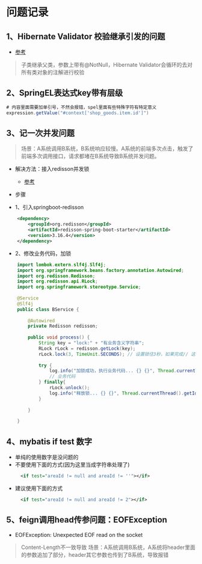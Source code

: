 # 问题记录

## 1、Hibernate Validator 校验继承引发的问题

* [参考](https://blog.csdn.net/GAMEloft9/article/details/88827069)

> 子类继承父类，参数上带有@NotNull，Hibernate Validator会循环的去对所有类对象的注解进行校验

## 2、SpringEL表达式key带有层级

```java
# 内容里面需要加单引号，不然会报错，spel里面有些特殊字符有特定意义
expression.getValue("#context['shop_goods.item.id']")
```

## 3、记一次并发问题

> 场景：A系统调用B系统，B系统响应较慢。A系统的前端多次点击，触发了前端多次调用接口，请求都堵在B系统导致B系统并发问题。

* 解决方法：接入redisson并发锁
    * [参考](https://www.jianshu.com/p/76377ef6f46d?u_atoken=fc2484a3-fb69-4f4f-b958-4c278e98c563&u_asession=01c5h45u-yNlzudjsxCHd1O-AzlM8xbrnb_fDj4ouRkmNrls32uKx9smgtgrgCLyIAX0KNBwm7Lovlpxjd_P_q4JsKWYrT3W_NKPr8w6oU7K-wkaarWoJEUliZGimau6aznHmbkqVcEgdObpAroqY1_GBkFo3NEHBv0PZUm6pbxQU&u_asig=05qiMI4GjSNuFdOGXalco8GwTPm8DIlyUP6A1Z3GaRECeVv2IBYIh2ZTj9qr1hpTBkbSuHGWKPmAe5qhUBLtmewTzAeZJn8ZkKGoIgziKT_b0vepO4PtjFlJLwL54wkKdAysd8fEYZr1Sw2TMZnkruSAJ72NJjdA7Idd3_3Srf1gb9JS7q8ZD7Xtz2Ly-b0kmuyAKRFSVJkkdwVUnyHAIJzX8etPFLe238BqeuvVJryJiCzFy-EB9cXdEXMhz32zqb6xbSxAaWh9ph0bRUFW-6vO3h9VXwMyh6PgyDIVSG1W_jENBS65k4_ne97aoeLXAVnnfigo6gvybXhopmdXmQQDUYhQqah5dsgZzsOQbXi_6IuFJxhdMPbCa1yiXny8YomWspDxyAEEo4kbsryBKb9Q&u_aref=un%2B%2Fo%2FzdAzlgl6IE3E%2BTuQyyo9U%3D)
* 步骤

* 1、引入springboot-redisson
          
```xml
    <dependency>
        <groupId>org.redisson</groupId>
        <artifactId>redisson-spring-boot-starter</artifactId>
        <version>3.16.4</version>
    </dependency>
```

* 2、修改业务代码，加锁
    
```java
    import lombok.extern.slf4j.Slf4j;
    import org.springframework.beans.factory.annotation.Autowired;
    import org.redisson.Redisson;
    import org.redisson.api.RLock;
    import org.springframework.stereotype.Service;
    
    @Service
    @Slf4j
    public class BService {
      
        @Autowired
        private Redisson redisson;
    
        public void process() {
            String key = "lock:" + "有业务含义字符串";
            RLock rLock = redisson.getLock(key);
            rLock.lock(3, TimeUnit.SECONDS); // 设置锁住3秒，如果完成// 这里还是有问题，如果加参数会到期失效；要使用不加参数的方法，默认30s，到期会自动续时
        
            try {
                log.info("加锁成功，执行业务代码... {} {}", Thread.currentThread().getId(), Thread.currentThread().getName());
                // 业务代码
            } finally{
                rLock.unlock();
                log.info("释放锁... {} {}", Thread.currentThread().getId(), Thread.currentThread().getName());
            }
                    
        }
    
    }
```

## 4、mybatis if test 数字

* 单纯的使用数字是没问题的
* 不要使用下面的方式(因为这里当成字符串处理了)
    ```xml
      <if test="areaId != null and areaId != ''"></if>
    ```
* 建议使用下面的方式
    ```xml
      <if test="areaId != null and areaId != 2"></if>
    ```
  
## 5、feign调用head传参问题：EOFException

* EOFException: Unexpected EOF read on the socket

> Content-Length不一致导致
> 场景：A系统调用B系统，A系统将header里面的参数追加了部分，header其它参数也传到了B系统，导致报错



